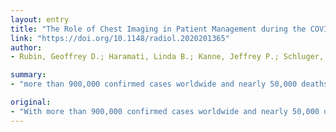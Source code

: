 ```yaml
---
layout: entry
title: "The Role of Chest Imaging in Patient Management during the COVID-19 Pandemic: A Multinational Consensus Statement from the Fleischner Society"
link: "https://doi.org/10.1148/radiol.2020201365"
author:
- Rubin, Geoffrey D.; Haramati, Linda B.; Kanne, Jeffrey P.; Schluger, Neil W.; Yim, Jae-Joon; Anderson, Deverick J.; Altes, Talissa; Desai, Sujal R.; Goo, Jin Mo; Inoue, Yoshikazu; Luo, Fengming; Prokop, Mathias; Richeldi, Luca; Tomiyama, Noriyuki; Leung, Ann N.; Ryerson, Christopher J.; Sverzellati, Nicola; Raoof, Suhail; Volpi, Annalisa; Martin, Ian B. K.; Kong, Christina; Bush, Andrew; Goldin, Jonathan; Humbert, Marc; Kauczor, Hans-Ulrich; Mazzone, Peter J.; Remy-Jardin, Martine; Schaefer-Prokop, Cornelia M.; Wells, Athol U.

summary:
- "more than 900,000 confirmed cases worldwide and nearly 50,000 deaths in the first three months of 2020. The COVID-19 pandemic has emerged as an unprecedented healthcare crisis. Some regions have sporadic transmission and relatively few hospitalized patients. Others have community transmission that has led to overwhelming numbers of severe cases."

original:
- "With more than 900,000 confirmed cases worldwide and nearly 50,000 deaths during the first three months of 2020, the COVID-19 pandemic has emerged as an unprecedented healthcare crisis. The spread of COVID-19 has been heterogeneous, resulting in some regions having sporadic transmission and relatively few hospitalized patients with COVID-19 and others having community transmission that has led to overwhelming numbers of severe cases. For these regions, healthcare delivery has been disrupted and compromised by critical resource constraints in diagnostic testing, hospital beds, ventilators, and healthcare workers who have fallen ill to the virus exacerbated by shortages of personal protective equipment. While mild cases mimic common upper respiratory viral infections, respiratory dysfunction becomes the principal source of morbidity and mortality as the disease advances. Thoracic imaging with chest radiography (CXR) and computed tomography (CT) are key tools for pulmonary disease diagnosis and management, but their role in the management of COVID-19 has not been considered within the multivariable context of the severity of respiratory disease, pre-test probability, risk factors for disease progression, and critical resource constraints. To address this deficit, a multidisciplinary panel comprised principally of radiologists and pulmonologists from 10 countries with experience managing COVID-19 patients across a spectrum of healthcare environments evaluated the utility of imaging within three scenarios representing varying risk factors, community conditions, and resource constraints. Fourteen key questions, corresponding to 11 decision points within the three scenarios and three additional clinical situations, were rated by the panel based upon the anticipated value of the information that thoracic imaging would be expected to provide. The results were aggregated, resulting in five main and three additional recommendations intended to guide medical practitioners in the use of CXR and CT in the management of COVID-19."
---
```


